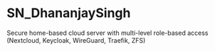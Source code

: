 # SN_DhananjaySingh
Secure home-based cloud server with multi-level role-based access (Nextcloud, Keycloak, WireGuard, Traefik, ZFS)
